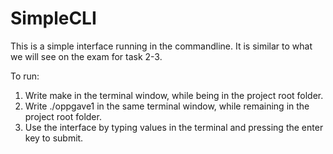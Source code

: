 # SimpleCLI

This is a simple interface running in the commandline.
It is similar to what we will see on the exam for task 2-3.

To run:
1. Write make in the terminal window, while being in the project root folder.
2. Write ./oppgave1 in the same terminal window, while remaining in the project root folder.
3. Use the interface by typing values in the terminal and pressing the enter key to submit.

